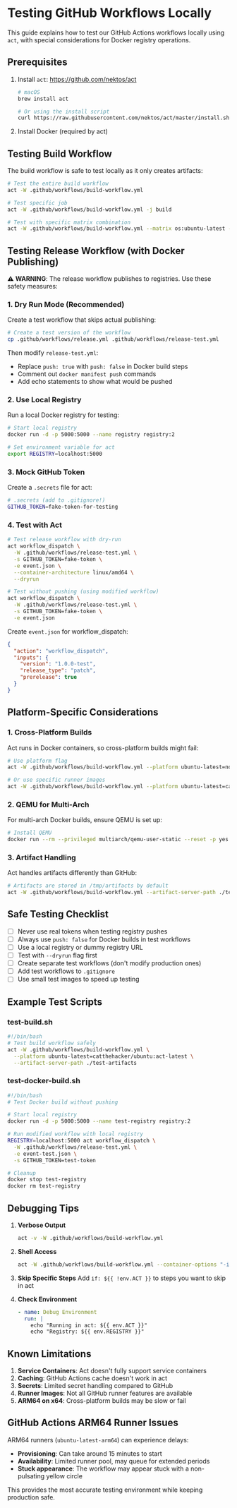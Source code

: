 # Testing GitHub Workflows Locally

This guide explains how to test our GitHub Actions workflows locally using `act`, with special considerations for Docker registry operations.

## Prerequisites

1. Install `act`: https://github.com/nektos/act

   ```bash
   # macOS
   brew install act

   # Or using the install script
   curl https://raw.githubusercontent.com/nektos/act/master/install.sh | sudo bash
   ```

2. Install Docker (required by act)

## Testing Build Workflow

The build workflow is safe to test locally as it only creates artifacts:

```bash
# Test the entire build workflow
act -W .github/workflows/build-workflow.yml

# Test specific job
act -W .github/workflows/build-workflow.yml -j build

# Test with specific matrix combination
act -W .github/workflows/build-workflow.yml --matrix os:ubuntu-latest --matrix target:linux-x64
```

## Testing Release Workflow (with Docker Publishing)

⚠️ **WARNING**: The release workflow publishes to registries. Use these safety measures:

### 1. Dry Run Mode (Recommended)

Create a test workflow that skips actual publishing:

```bash
# Create a test version of the workflow
cp .github/workflows/release.yml .github/workflows/release-test.yml
```

Then modify `release-test.yml`:

- Replace `push: true` with `push: false` in Docker build steps
- Comment out `docker manifest push` commands
- Add echo statements to show what would be pushed

### 2. Use Local Registry

Run a local Docker registry for testing:

```bash
# Start local registry
docker run -d -p 5000:5000 --name registry registry:2

# Set environment variable for act
export REGISTRY=localhost:5000
```

### 3. Mock GitHub Token

Create a `.secrets` file for act:

```bash
# .secrets (add to .gitignore!)
GITHUB_TOKEN=fake-token-for-testing
```

### 4. Test with Act

```bash
# Test release workflow with dry-run
act workflow_dispatch \
  -W .github/workflows/release-test.yml \
  -s GITHUB_TOKEN=fake-token \
  -e event.json \
  --container-architecture linux/amd64 \
  --dryrun

# Test without pushing (using modified workflow)
act workflow_dispatch \
  -W .github/workflows/release-test.yml \
  -s GITHUB_TOKEN=fake-token \
  -e event.json
```

Create `event.json` for workflow_dispatch:

```json
{
  "action": "workflow_dispatch",
  "inputs": {
    "version": "1.0.0-test",
    "release_type": "patch",
    "prerelease": true
  }
}
```

## Platform-Specific Considerations

### 1. Cross-Platform Builds

Act runs in Docker containers, so cross-platform builds might fail:

```bash
# Use platform flag
act -W .github/workflows/build-workflow.yml --platform ubuntu-latest=node:16-buster

# Or use specific runner images
act -W .github/workflows/build-workflow.yml --platform ubuntu-latest=catthehacker/ubuntu:act-latest
```

### 2. QEMU for Multi-Arch

For multi-arch Docker builds, ensure QEMU is set up:

```bash
# Install QEMU
docker run --rm --privileged multiarch/qemu-user-static --reset -p yes
```

### 3. Artifact Handling

Act handles artifacts differently than GitHub:

```bash
# Artifacts are stored in /tmp/artifacts by default
act -W .github/workflows/build-workflow.yml --artifact-server-path ./test-artifacts
```

## Safe Testing Checklist

- [ ] Never use real tokens when testing registry pushes
- [ ] Always use `push: false` for Docker builds in test workflows
- [ ] Use a local registry or dummy registry URL
- [ ] Test with `--dryrun` flag first
- [ ] Create separate test workflows (don't modify production ones)
- [ ] Add test workflows to `.gitignore`
- [ ] Use small test images to speed up testing

## Example Test Scripts

### test-build.sh

```bash
#!/bin/bash
# Test build workflow safely
act -W .github/workflows/build-workflow.yml \
  --platform ubuntu-latest=catthehacker/ubuntu:act-latest \
  --artifact-server-path ./test-artifacts
```

### test-docker-build.sh

```bash
#!/bin/bash
# Test Docker build without pushing

# Start local registry
docker run -d -p 5000:5000 --name test-registry registry:2

# Run modified workflow with local registry
REGISTRY=localhost:5000 act workflow_dispatch \
  -W .github/workflows/release-test.yml \
  -e event-test.json \
  -s GITHUB_TOKEN=test-token

# Cleanup
docker stop test-registry
docker rm test-registry
```

## Debugging Tips

1. **Verbose Output**

   ```bash
   act -v -W .github/workflows/build-workflow.yml
   ```

2. **Shell Access**

   ```bash
   act -W .github/workflows/build-workflow.yml --container-options "-it"
   ```

3. **Skip Specific Steps**
   Add `if: ${{ !env.ACT }}` to steps you want to skip in act

4. **Check Environment**

   ```yaml
   - name: Debug Environment
     run: |
       echo "Running in act: ${{ env.ACT }}"
       echo "Registry: ${{ env.REGISTRY }}"
   ```

## Known Limitations

1. **Service Containers**: Act doesn't fully support service containers
2. **Caching**: GitHub Actions cache doesn't work in act
3. **Secrets**: Limited secret handling compared to GitHub
4. **Runner Images**: Not all GitHub runner features are available
5. **ARM64 on x64**: Cross-platform builds may be slow or fail

## GitHub Actions ARM64 Runner Issues

ARM64 runners (`ubuntu-latest-arm64`) can experience delays:

- **Provisioning**: Can take around 15 minutes to start
- **Availability**: Limited runner pool, may queue for extended periods
- **Stuck appearance**: The workflow may appear stuck with a non-pulsating yellow circle

This provides the most accurate testing environment while keeping production safe.

